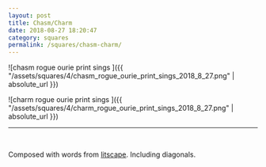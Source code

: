 ```yaml
---
layout: post
title: Chasm/Charm
date: 2018-08-27 18:20:47
category: squares
permalink: /squares/chasm-charm/ 
---
```


![chasm rogue ourie print sings ]({{ "/assets/squares/4/chasm_rogue_ourie_print_sings_2018_8_27.png" | absolute_url }})
&nbsp;

![charm rogue ourie print sings ]({{ "/assets/squares/4/charm_rogue_ourie_print_sings_2018_8_27.png" | absolute_url }})
&nbsp;


---

&nbsp;

Composed with words from [litscape](https://www.litscape.com/). Including diagonals. 
